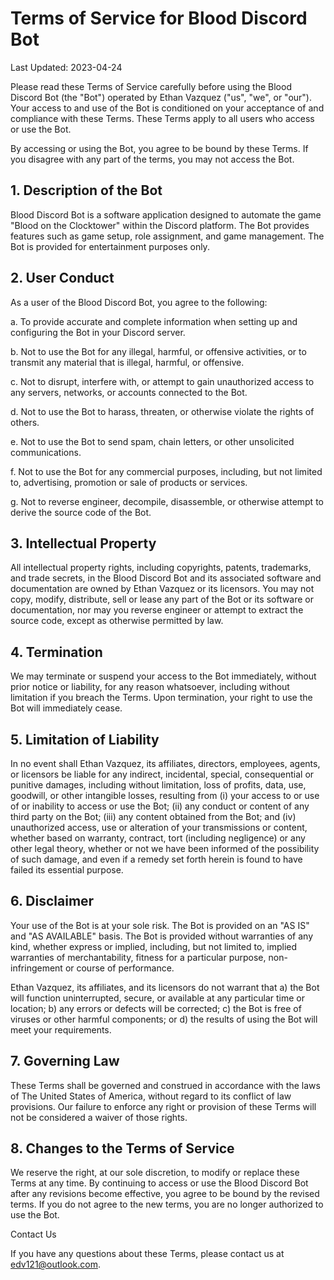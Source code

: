 # Terms of Service for Blood Discord Bot

Last Updated: 2023-04-24

Please read these Terms of Service carefully before using the Blood Discord Bot (the "Bot") operated by Ethan Vazquez ("us", "we", or "our"). Your access to and use of the Bot is conditioned on your acceptance of and compliance with these Terms. These Terms apply to all users who access or use the Bot.

By accessing or using the Bot, you agree to be bound by these Terms. If you disagree with any part of the terms, you may not access the Bot.

## 1. Description of the Bot

Blood Discord Bot is a software application designed to automate the game "Blood on the Clocktower" within the Discord platform. The Bot provides features such as game setup, role assignment, and game management. The Bot is provided for entertainment purposes only.

## 2. User Conduct

As a user of the Blood Discord Bot, you agree to the following:

a. To provide accurate and complete information when setting up and configuring the Bot in your Discord server.

b. Not to use the Bot for any illegal, harmful, or offensive activities, or to transmit any material that is illegal, harmful, or offensive.

c. Not to disrupt, interfere with, or attempt to gain unauthorized access to any servers, networks, or accounts connected to the Bot.

d. Not to use the Bot to harass, threaten, or otherwise violate the rights of others.

e. Not to use the Bot to send spam, chain letters, or other unsolicited communications.

f. Not to use the Bot for any commercial purposes, including, but not limited to, advertising, promotion or sale of products or services.

g. Not to reverse engineer, decompile, disassemble, or otherwise attempt to derive the source code of the Bot.

## 3. Intellectual Property

All intellectual property rights, including copyrights, patents, trademarks, and trade secrets, in the Blood Discord Bot and its associated software and documentation are owned by Ethan Vazquez or its licensors. You may not copy, modify, distribute, sell or lease any part of the Bot or its software or documentation, nor may you reverse engineer or attempt to extract the source code, except as otherwise permitted by law.

## 4. Termination

We may terminate or suspend your access to the Bot immediately, without prior notice or liability, for any reason whatsoever, including without limitation if you breach the Terms. Upon termination, your right to use the Bot will immediately cease.

## 5. Limitation of Liability

In no event shall Ethan Vazquez, its affiliates, directors, employees, agents, or licensors be liable for any indirect, incidental, special, consequential or punitive damages, including without limitation, loss of profits, data, use, goodwill, or other intangible losses, resulting from (i) your access to or use of or inability to access or use the Bot; (ii) any conduct or content of any third party on the Bot; (iii) any content obtained from the Bot; and (iv) unauthorized access, use or alteration of your transmissions or content, whether based on warranty, contract, tort (including negligence) or any other legal theory, whether or not we have been informed of the possibility of such damage, and even if a remedy set forth herein is found to have failed its essential purpose.

## 6. Disclaimer

Your use of the Bot is at your sole risk. The Bot is provided on an "AS IS" and "AS AVAILABLE" basis. The Bot is provided without warranties of any kind, whether express or implied, including, but not limited to, implied warranties of merchantability, fitness for a particular purpose, non-infringement or course of performance.

Ethan Vazquez, its affiliates, and its licensors do not warrant that a) the Bot will function uninterrupted, secure, or available at any particular time or location; b) any errors or defects will be corrected; c) the Bot is free of viruses or other harmful components; or d) the results of using the Bot will meet your requirements.

## 7. Governing Law

These Terms shall be governed and construed in accordance with the laws of The United States of America, without regard to its conflict of law provisions. Our failure to enforce any right or provision of these Terms will not be considered a waiver of those rights.

## 8. Changes to the Terms of Service

We reserve the right, at our sole discretion, to modify or replace these Terms at any time. By continuing to access or use the Blood Discord Bot after any revisions become effective, you agree to be bound by the revised terms. If you do not agree to the new terms, you are no longer authorized to use the Bot.

Contact Us

If you have any questions about these Terms, please contact us at edv121@outlook.com.